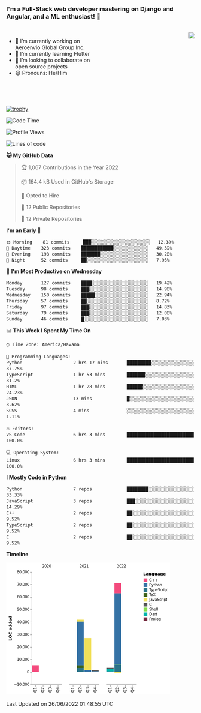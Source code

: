 ### I'm a Full-Stack web developer mastering on Django and Angular, and a ML enthusiast!  👋

<br/>

<img align="right" height="250"  src="https://media1.giphy.com/media/qgQUggAC3Pfv687qPC/giphy.gif?cid=ecf05e470ttfxgsj072btembitu1zn4ti3t3cdyg4jo5b3by&rid=giphy.gif&ct=g" />

 <div style="width:50%">
    <ul>
      <li>🔭 I’m currently working on Aeroenvio Global Group Inc.</li>
      <li>🌱 I’m currently learning Flutter</li>
      <li>👯 I’m looking to collaborate on open source projects</li>
      <li>😄 Pronouns: He/Him</li>
<!--       <li>⚡ Fun fact: I started my first professional project for a company as web dev without knowing any JS </li> -->
    </ul>
  </div>
  
<br/><br/><br/>

[![trophy](https://github-profile-trophy.vercel.app/?username=dfg-98&row=3&column=3&theme=monokai)](https://github.com/ryo-ma/github-profile-trophy)


<!--START_SECTION:waka-->
![Code Time](http://img.shields.io/badge/Code%20Time-281%20hrs%2026%20mins-blue)

![Profile Views](http://img.shields.io/badge/Profile%20Views-22-blue)

![Lines of code](https://img.shields.io/badge/From%20Hello%20World%20I%27ve%20Written-150%20Thousand%20lines%20of%20code-blue)

**🐱 My GitHub Data** 

> 🏆 1,067 Contributions in the Year 2022
 > 
> 📦 164.4 kB Used in GitHub's Storage 
 > 
> 💼 Opted to Hire
 > 
> 📜 12 Public Repositories 
 > 
> 🔑 12 Private Repositories  
 > 
**I'm an Early 🐤** 

```text
🌞 Morning    81 commits     ███░░░░░░░░░░░░░░░░░░░░░░   12.39% 
🌆 Daytime    323 commits    ████████████░░░░░░░░░░░░░   49.39% 
🌃 Evening    198 commits    ███████░░░░░░░░░░░░░░░░░░   30.28% 
🌙 Night      52 commits     ██░░░░░░░░░░░░░░░░░░░░░░░   7.95%

```
📅 **I'm Most Productive on Wednesday** 

```text
Monday       127 commits    ████░░░░░░░░░░░░░░░░░░░░░   19.42% 
Tuesday      98 commits     ███░░░░░░░░░░░░░░░░░░░░░░   14.98% 
Wednesday    150 commits    █████░░░░░░░░░░░░░░░░░░░░   22.94% 
Thursday     57 commits     ██░░░░░░░░░░░░░░░░░░░░░░░   8.72% 
Friday       97 commits     ███░░░░░░░░░░░░░░░░░░░░░░   14.83% 
Saturday     79 commits     ███░░░░░░░░░░░░░░░░░░░░░░   12.08% 
Sunday       46 commits     █░░░░░░░░░░░░░░░░░░░░░░░░   7.03%

```


📊 **This Week I Spent My Time On** 

```text
⌚︎ Time Zone: America/Havana

💬 Programming Languages: 
Python                   2 hrs 17 mins       █████████░░░░░░░░░░░░░░░░   37.75% 
TypeScript               1 hr 53 mins        ███████░░░░░░░░░░░░░░░░░░   31.2% 
HTML                     1 hr 28 mins        ██████░░░░░░░░░░░░░░░░░░░   24.23% 
JSON                     13 mins             █░░░░░░░░░░░░░░░░░░░░░░░░   3.62% 
SCSS                     4 mins              ░░░░░░░░░░░░░░░░░░░░░░░░░   1.11%

🔥 Editors: 
VS Code                  6 hrs 3 mins        █████████████████████████   100.0%

💻 Operating System: 
Linux                    6 hrs 3 mins        █████████████████████████   100.0%

```

**I Mostly Code in Python** 

```text
Python                   7 repos             ████████░░░░░░░░░░░░░░░░░   33.33% 
JavaScript               3 repos             ███░░░░░░░░░░░░░░░░░░░░░░   14.29% 
C++                      2 repos             ██░░░░░░░░░░░░░░░░░░░░░░░   9.52% 
TypeScript               2 repos             ██░░░░░░░░░░░░░░░░░░░░░░░   9.52% 
C                        2 repos             ██░░░░░░░░░░░░░░░░░░░░░░░   9.52%

```


**Timeline**

![Chart not found](https://raw.githubusercontent.com/dfg-98/dfg-98/main/charts/bar_graph.png) 


 Last Updated on 26/06/2022 01:48:55 UTC
<!--END_SECTION:waka-->
